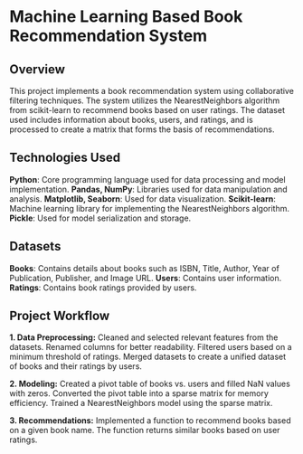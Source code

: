 # Machine Learning Based Book Recommendation System

## Overview

This project implements a book recommendation system using collaborative filtering techniques. The system utilizes the NearestNeighbors algorithm from scikit-learn to recommend books based on user ratings. The dataset used includes information about books, users, and ratings, and is processed to create a matrix that forms the basis of recommendations.

## Technologies Used

**Python**: Core programming language used for data processing and model implementation.
**Pandas, NumPy**: Libraries used for data manipulation and analysis.
**Matplotlib, Seaborn**: Used for data visualization.
**Scikit-learn**: Machine learning library for implementing the NearestNeighbors algorithm.
**Pickle**: Used for model serialization and storage.

## Datasets

**Books**: Contains details about books such as ISBN, Title, Author, Year of Publication, Publisher, and Image URL.
**Users**: Contains user information.
**Ratings**: Contains book ratings provided by users.

## Project Workflow

**1. Data Preprocessing:**
Cleaned and selected relevant features from the datasets.
Renamed columns for better readability.
Filtered users based on a minimum threshold of ratings.
Merged datasets to create a unified dataset of books and their ratings by users.

**2. Modeling:**
Created a pivot table of books vs. users and filled NaN values with zeros.
Converted the pivot table into a sparse matrix for memory efficiency.
Trained a NearestNeighbors model using the sparse matrix.

**3. Recommendations:**
Implemented a function to recommend books based on a given book name.
The function returns similar books based on user ratings.

